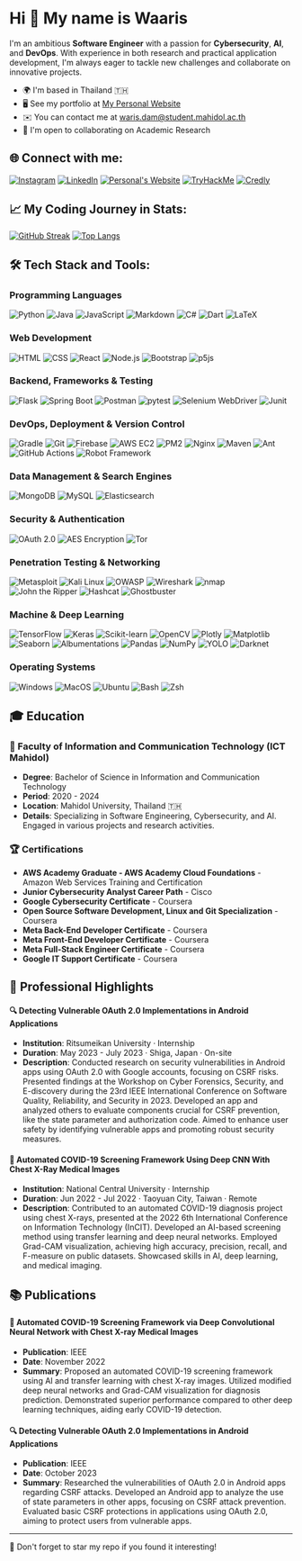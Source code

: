 Hi 👋 My name is Waaris
==============================================================================================================================

I'm an ambitious **Software Engineer** with a passion for **Cybersecurity**, **AI**, and **DevOps**. With experience in both research and practical application development, I'm always eager to tackle new challenges and collaborate on innovative projects. 

*   🌍  I'm based in Thailand 🇹🇭
*   🖥️  See my portfolio at [My Personal Website](http://waris-damkham.netlify.app/#resume)
*   ✉️  You can contact me at [waris.dam@student.mahidol.ac.th](mailto:waris.dam@student.mahidol.ac.th)
*   🤝  I'm open to collaborating on Academic Research

## 🌐 Connect with me:
[![Instagram](https://img.shields.io/badge/Instagram-E4405F?style=for-the-badge&logo=instagram&logoColor=white)](https://www.instagram.com/waaris_m/)
[![LinkedIn](https://img.shields.io/badge/LinkedIn-0077B5?style=for-the-badge&logo=linkedin&logoColor=white)](https://www.linkedin.com/in/waris-damkham/)
[![Personal's Website](https://img.shields.io/badge/website-000000?style=for-the-badge&logo=About.me&logoColor=white)](https://waris-damkham.netlify.app)
[![TryHackMe](https://img.shields.io/badge/TryHackMe-C71A36?style=for-the-badge&logo=tryhackme&logoColor=white)](https://tryhackme.com/p/waris.dam)
[![Credly](https://img.shields.io/badge/Credly-E95420?style=for-the-badge&logo=credly&logoColor=white)](https://www.credly.com/users/waris-damkham.196ff471)

## 📈 My Coding Journey in Stats:
[![GitHub Streak](http://github-readme-streak-stats.herokuapp.com?user=Waariss&theme=dark&background=000000)](https://git.io/streak-stats)
[![Top Langs](https://github-readme-stats.vercel.app/api/top-langs/?username=Waariss&layout=compact&theme=vision-friendly-dark)](https://github.com/anuraghazra/github-readme-stats)

## 🛠 Tech Stack and Tools:

### Programming Languages

![Python](https://img.shields.io/badge/-Python-3776AB?style=for-the-badge&logo=python&logoColor=white)
![Java](https://img.shields.io/badge/-Java-007396?style=for-the-badge&logo=java&logoColor=white)
![JavaScript](https://img.shields.io/badge/-JavaScript-F7DF1E?style=for-the-badge&logo=javascript&logoColor=black)
![Markdown](https://img.shields.io/badge/-Markdown-000000?style=for-the-badge&logo=markdown&logoColor=white)
![C#](https://img.shields.io/badge/-C%23-239120?style=for-the-badge&logo=c-sharp&logoColor=white)
![Dart](https://img.shields.io/badge/-Dart-0175C2?style=for-the-badge&logo=dart&logoColor=white)
![LaTeX](https://img.shields.io/badge/-LaTeX-008080?style=for-the-badge&logo=latex&logoColor=white)

### Web Development

![HTML](https://img.shields.io/badge/-HTML-E34F26?style=for-the-badge&logo=html5&logoColor=white)
![CSS](https://img.shields.io/badge/-CSS-1572B6?style=for-the-badge&logo=css3&logoColor=white)
![React](https://img.shields.io/badge/-React-61DAFB?style=for-the-badge&logo=react&logoColor=black)
![Node.js](https://img.shields.io/badge/-Node.js-339933?style=for-the-badge&logo=node.js&logoColor=white)
![Bootstrap](https://img.shields.io/badge/-Bootstrap-7952B3?style=for-the-badge&logo=bootstrap&logoColor=white)
![p5js](https://img.shields.io/badge/-p5js-ED225D?style=for-the-badge&logo=p5.js&logoColor=white)

### Backend, Frameworks & Testing

![Flask](https://img.shields.io/badge/-Flask-000000?style=for-the-badge&logo=flask&logoColor=white)
![Spring Boot](https://img.shields.io/badge/-Spring%20Boot-6DB33F?style=for-the-badge&logo=spring-boot&logoColor=white)
![Postman](https://img.shields.io/badge/-Postman-FF6C37?style=for-the-badge&logo=postman&logoColor=white)
![pytest](https://img.shields.io/badge/-pytest-0A9EDC?style=for-the-badge&logo=pytest&logoColor=white)
![Selenium WebDriver](https://img.shields.io/badge/-Selenium%20WebDriver-43B02A?style=for-the-badge&logo=selenium&logoColor=white)
![Junit](https://img.shields.io/badge/-Junit-25A162?style=for-the-badge&logo=junit5&logoColor=white)

### DevOps, Deployment & Version Control

![Gradle](https://img.shields.io/badge/-Gradle-02303A?style=for-the-badge&logo=gradle&logoColor=white)
![Git](https://img.shields.io/badge/-Git-F05032?style=for-the-badge&logo=git&logoColor=white)
![Firebase](https://img.shields.io/badge/-Firebase-FFCA28?style=for-the-badge&logo=firebase&logoColor=black)
![AWS EC2](https://img.shields.io/badge/-Amazon%20AWS-232F3E?style=for-the-badge&logo=amazon-aws&logoColor=white)
![PM2](https://img.shields.io/badge/-PM2-2B037A?style=for-the-badge&logo=pm2&logoColor=white)
![Nginx](https://img.shields.io/badge/-nginx-009639?style=for-the-badge&logo=nginx&logoColor=white)
![Maven](https://img.shields.io/badge/-Apache%20Maven-C71A36?style=for-the-badge&logo=apache-maven&logoColor=white)
![Ant](https://img.shields.io/badge/-Apache%20Ant-A81C7D?style=for-the-badge&logo=apache-ant&logoColor=white)
![GitHub Actions](https://img.shields.io/badge/-GitHub%20Actions-2088FF?style=for-the-badge&logo=github-actions&logoColor=white)
![Robot Framework](https://img.shields.io/badge/-Robot%20Framework-00BFFF?style=for-the-badge&logo=robot-framework&logoColor=white)

### Data Management & Search Engines

![MongoDB](https://img.shields.io/badge/-MongoDB-47A248?style=for-the-badge&logo=mongodb&logoColor=white)
![MySQL](https://img.shields.io/badge/-MySQL-4479A1?style=for-the-badge&logo=mysql&logoColor=white)
![Elasticsearch](https://img.shields.io/badge/-Elasticsearch-005571?style=for-the-badge&logo=elasticsearch&logoColor=white)

### Security & Authentication

![OAuth 2.0](https://img.shields.io/badge/-OAuth%202.0-26A69A?style=for-the-badge&logo=oauth&logoColor=white)
![AES Encryption](https://img.shields.io/badge/-AES%20Encryption-7E57C2?style=for-the-badge&logo=aes&logoColor=white)
![Tor](https://img.shields.io/badge/-Tor-7D4698?style=for-the-badge&logo=tor-browser&logoColor=white)

### Penetration Testing & Networking

![Metasploit](https://img.shields.io/badge/-Metasploit-E53935?style=for-the-badge&logo=metasploit&logoColor=white)
![Kali Linux](https://img.shields.io/badge/-Kali%20Linux-557C94?style=for-the-badge&logo=kali-linux&logoColor=white)
![OWASP](https://img.shields.io/badge/-OWASP-424242?style=for-the-badge&logo=owasp&logoColor=white)
![Wireshark](https://img.shields.io/badge/-Wireshark-1679A7?style=for-the-badge&logo=wireshark&logoColor=white)
![nmap](https://img.shields.io/badge/-nmap-1E88E5?style=for-the-badge&logo=nmap&logoColor=white)
![John the Ripper](https://img.shields.io/badge/-John%20the%20Ripper-FFB300?style=for-the-badge)
![Hashcat](https://img.shields.io/badge/-Hashcat-EF6C00?style=for-the-badge)
![Ghostbuster](https://img.shields.io/badge/-Ghostbuster-00ACC1?style=for-the-badge)

### Machine & Deep Learning

![TensorFlow](https://img.shields.io/badge/TensorFlow-%23FF6F00.svg?style=for-the-badge&logo=TensorFlow&logoColor=white)
![Keras](https://img.shields.io/badge/Keras-%23D00000.svg?style=for-the-badge&logo=Keras&logoColor=white)
![Scikit-learn](https://img.shields.io/badge/scikit--learn-%23F7931E.svg?style=for-the-badge&logo=scikit-learn&logoColor=white)
![OpenCV](https://img.shields.io/badge/opencv-%23white.svg?style=for-the-badge&logo=opencv&logoColor=white)
![Plotly](https://img.shields.io/badge/Plotly-%233F4F75.svg?style=for-the-badge&logo=plotly&logoColor=white)
![Matplotlib](https://img.shields.io/badge/Matplotlib-%23ffffff.svg?style=for-the-badge&logo=Matplotlib&logoColor=black)
![Seaborn](https://img.shields.io/badge/Seaborn-004D40?style=for-the-badge)
![Albumentations](https://img.shields.io/badge/Albumentations-1B5E20?style=for-the-badge)
![Pandas](https://img.shields.io/badge/pandas-%23150458.svg?style=for-the-badge&logo=pandas&logoColor=white)
![NumPy](https://img.shields.io/badge/numpy-%23013243.svg?style=for-the-badge&logo=numpy&logoColor=white)
![YOLO](https://img.shields.io/badge/YOLO-F57F17?style=for-the-badge&logo=yolo&logoColor=white)
![Darknet](https://img.shields.io/badge/Darknet-212121?style=for-the-badge&logo=darknet&logoColor=white)

### Operating Systems

![Windows](https://img.shields.io/badge/Windows-0078D6?style=for-the-badge&logo=windows&logoColor=white)
![MacOS](https://img.shields.io/badge/mac%20os-000000?style=for-the-badge&logo=apple&logoColor=white)
![Ubuntu](https://img.shields.io/badge/Ubuntu-E95420?style=for-the-badge&logo=ubuntu&logoColor=white)
![Bash](https://img.shields.io/badge/Bash-4EAA25?style=for-the-badge&logo=gnu-bash&logoColor=white)
![Zsh](https://img.shields.io/badge/Zsh-000000?style=for-the-badge&logo=zsh&logoColor=white)

## 🎓 Education

### 🏫 Faculty of Information and Communication Technology (ICT Mahidol)
- **Degree**: Bachelor of Science in Information and Communication Technology
- **Period**: 2020 - 2024
- **Location**: Mahidol University, Thailand 🇹🇭
- **Details**: Specializing in Software Engineering, Cybersecurity, and AI. Engaged in various projects and research activities.

### 🏆 Certifications

- **AWS Academy Graduate - AWS Academy Cloud Foundations** - Amazon Web Services Training and Certification
- **Junior Cybersecurity Analyst Career Path** - Cisco
- **Google Cybersecurity Certificate** - Coursera
- **Open Source Software Development, Linux and Git Specialization** - Coursera
- **Meta Back-End Developer Certificate** - Coursera
- **Meta Front-End Developer Certificate** - Coursera
- **Meta Full-Stack Engineer Certificate** - Coursera
- **Google IT Support Certificate** - Coursera

## 💼 Professional Highlights

#### 🔍 Detecting Vulnerable OAuth 2.0 Implementations in Android Applications
- **Institution**: Ritsumeikan University · Internship
- **Duration**: May 2023 - July 2023 · Shiga, Japan · On-site
- **Description**: Conducted research on security vulnerabilities in Android apps using OAuth 2.0 with Google accounts, focusing on CSRF risks. Presented findings at the Workshop on Cyber Forensics, Security, and E-discovery during the 23rd IEEE International Conference on Software Quality, Reliability, and Security in 2023. Developed an app and analyzed others to evaluate components crucial for CSRF prevention, like the state parameter and authorization code. Aimed to enhance user safety by identifying vulnerable apps and promoting robust security measures.

#### 🦠 Automated COVID-19 Screening Framework Using Deep CNN With Chest X-Ray Medical Images
- **Institution**: National Central University · Internship
- **Duration**: Jun 2022 - Jul 2022 · Taoyuan City, Taiwan · Remote
- **Description**: Contributed to an automated COVID-19 diagnosis project using chest X-rays, presented at the 2022 6th International Conference on Information Technology (InCIT). Developed an AI-based screening method using transfer learning and deep neural networks. Employed Grad-CAM visualization, achieving high accuracy, precision, recall, and F-measure on public datasets. Showcased skills in AI, deep learning, and medical imaging.

## 📚 Publications

#### 🦠 Automated COVID-19 Screening Framework via Deep Convolutional Neural Network with Chest X-ray Medical Images
- **Publication**: IEEE
- **Date**: November 2022
- **Summary**: Proposed an automated COVID-19 screening framework using AI and transfer learning with chest X-ray images. Utilized modified deep neural networks and Grad-CAM visualization for diagnosis prediction. Demonstrated superior performance compared to other deep learning techniques, aiding early COVID-19 detection.

#### 🔍 Detecting Vulnerable OAuth 2.0 Implementations in Android Applications
- **Publication**: IEEE
- **Date**: October 2023
- **Summary**: Researched the vulnerabilities of OAuth 2.0 in Android apps regarding CSRF attacks. Developed an Android app to analyze the use of state parameters in other apps, focusing on CSRF attack prevention. Evaluated basic CSRF protections in applications using OAuth 2.0, aiming to protect users from vulnerable apps.


---

🌟 Don't forget to star my repo if you found it interesting!

